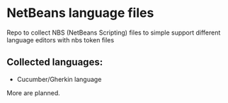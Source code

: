 # NetBeans language files
Repo to collect NBS (NetBeans Scripting) files to simple support different language editors with nbs token files

## Collected languages:
* Cucumber/Gherkin language

More are planned.